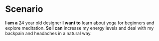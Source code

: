 # Scenario

**I am a** 24 year old designer 
**I want to** learn about yoga for beginners and explore meditation.
**So I can** increase my energy levels and deal with my backpain and headaches in a natural way.